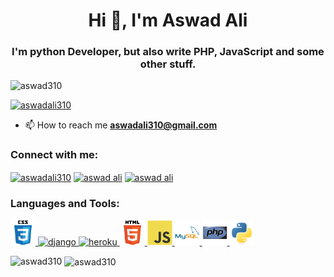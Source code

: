 <h1 align="center">Hi 👋, I'm Aswad Ali</h1>
<h3 align="center">I'm python Developer, but also write PHP, JavaScript and some other stuff.</h3>

<p align="left"> <img src="https://komarev.com/ghpvc/?username=aswad310&label=Profile%20views&color=0e75b6&style=flat" alt="aswad310" /> </p>

<p align="left"> <a href="https://twitter.com/aswadali310" target="blank"><img src="https://img.shields.io/twitter/follow/aswadali310?logo=twitter&style=for-the-badge" alt="aswadali310" /></a> </p>

- 📫 How to reach me **aswadali310@gmail.com**

<h3 align="left">Connect with me:</h3>
<p align="left">
<a href="https://twitter.com/aswadali310" target="blank"><img align="center" src="https://raw.githubusercontent.com/rahuldkjain/github-profile-readme-generator/master/src/images/icons/Social/twitter.svg" alt="aswadali310" height="30" width="40" /></a>
<a href="https://linkedin.com/in/aswad ali" target="blank"><img align="center" src="https://raw.githubusercontent.com/rahuldkjain/github-profile-readme-generator/master/src/images/icons/Social/linked-in-alt.svg" alt="aswad ali" height="30" width="40" /></a>
<a href="https://stackoverflow.com/users/aswad ali" target="blank"><img align="center" src="https://raw.githubusercontent.com/rahuldkjain/github-profile-readme-generator/master/src/images/icons/Social/stack-overflow.svg" alt="aswad ali" height="30" width="40" /></a>
</p>

<h3 align="left">Languages and Tools:</h3>
<p align="left"> <a href="https://www.w3schools.com/css/" target="_blank" rel="noreferrer"> <img src="https://raw.githubusercontent.com/devicons/devicon/master/icons/css3/css3-original-wordmark.svg" alt="css3" width="40" height="40"/> </a> <a href="https://www.djangoproject.com/" target="_blank" rel="noreferrer"> <img src="https://cdn.worldvectorlogo.com/logos/django.svg" alt="django" width="40" height="40"/> </a> <a href="https://heroku.com" target="_blank" rel="noreferrer"> <img src="https://www.vectorlogo.zone/logos/heroku/heroku-icon.svg" alt="heroku" width="40" height="40"/> </a> <a href="https://www.w3.org/html/" target="_blank" rel="noreferrer"> <img src="https://raw.githubusercontent.com/devicons/devicon/master/icons/html5/html5-original-wordmark.svg" alt="html5" width="40" height="40"/> </a> <a href="https://developer.mozilla.org/en-US/docs/Web/JavaScript" target="_blank" rel="noreferrer"> <img src="https://raw.githubusercontent.com/devicons/devicon/master/icons/javascript/javascript-original.svg" alt="javascript" width="40" height="40"/> </a> <a href="https://www.mysql.com/" target="_blank" rel="noreferrer"> <img src="https://raw.githubusercontent.com/devicons/devicon/master/icons/mysql/mysql-original-wordmark.svg" alt="mysql" width="40" height="40"/> </a> <a href="https://www.php.net" target="_blank" rel="noreferrer"> <img src="https://raw.githubusercontent.com/devicons/devicon/master/icons/php/php-original.svg" alt="php" width="40" height="40"/> </a> <a href="https://www.python.org" target="_blank" rel="noreferrer"> <img src="https://raw.githubusercontent.com/devicons/devicon/master/icons/python/python-original.svg" alt="python" width="40" height="40"/> </a> </p>

<p><img align="left" src="https://github-readme-stats.vercel.app/api/top-langs?username=aswad310&show_icons=true&locale=en&layout=compact" alt="aswad310" /></p>

<p>&nbsp;<img align="center" src="https://github-readme-stats.vercel.app/api?username=aswad310&show_icons=true&locale=en" alt="aswad310" /></p>
